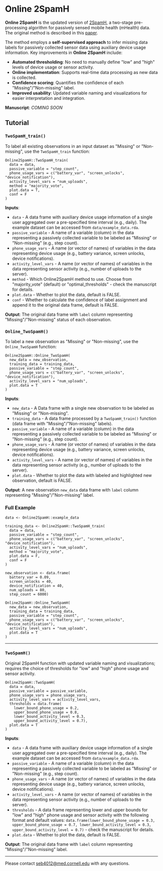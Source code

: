 # Online 2SpamH

**Online 2SpamH** is the updated version of [2SpamH](https://github.com/sambanlab/TwoSpamH), a two-stage pre-processing algorithm for passively sensed mobile health (mHealth) data. The original method is described in this [paper](https://pmc.ncbi.nlm.nih.gov/articles/PMC11548539/).

The method employs a **self-supervised approach** to infer missing data labels for passively collected sensor data using auxiliary device usage information. Key improvements in **Online 2SpamH** include:

- **Automated thresholding**: No need to manually define "low" and "high" levels of device usage or sensor activity.
- **Online implementation**: Supports real-time data processing as new data is collected.
- **Confidence scoring**: Quantifies the confidence of each "Missing"/"Non-missing" label.
- **Improved usability**: Updated variable naming and visualizations for easier interpretation and integration.

**Manuscript**: *COMING SOON*

## Tutorial

### `TwoSpamH_train()`

To label all existing observations in an input dataset as "Missing" or "Non-missing", use the `TwoSpamH_train` function:

```
Online2SpamH::TwoSpamH_train(
  data = data, 
  passive_variable = "step_count", 
  phone_usage_vars = c("battery_var", "screen_unlocks", "device_notification"), 
  activity_level_vars = "num_uploads",
  method = "majority_vote",
  plot.data = T,
  conf = F
)
```
**Inputs**:
* `data` - A data frame with auxiliary device usage information of a single user aggregated over a pre-specified time interval (e.g., daily). The example dataset can be accessed from `data/example_data.rda`.
* `passive_variable` - A name of a variable (column) in the data representing a passively collected variable to be labeled as "Missing" or "Non-missing" (e.g., step count).
* `phone_usage_vars` - A name (or vector of names) of variables in the data representing device usage (e.g., battery variance, screen unlocks, device notifications).
* `activity_level_vars` - A name (or vector of names) of variables in the data representing sensor activity (e.g., number of uploads to the server).
* `method` - Which Online2SpamH method to use. Choose from "majority_vote" (default) or "optimal_thresholds" - check the manuscript for details.
* `plot.data` - Whether to plot the data, default is FALSE.
* `conf` - Whether to calculate the confidence of label assignment and append it to the original data frame, default is FALSE.

**Output**: The original data frame with `label` column representing "Missing"/"Non-missing" status of each observation.

### `Online_TwoSpamH()`

To label a new observation as "Missing" or "Non-missing", use the `Online_TwoSpamH` function:
```
Online2SpamH::Online_TwoSpamH(
  new_data = new_observation,
  training_data = training_data,
  passive_variable = "step_count", 
  phone_usage_vars = c("battery_var", "screen_unlocks", "device_notification"), 
  activity_level_vars = "num_uploads",
  plot.data = T
)

```
**Inputs**:
* `new_data` - A Data frame with a single new observation to be labeled as "Missing" or "Non-missing".
* `training_data` - A data frame processed by a `TwoSpamH_train()` function (data frame with "Missing"/"Non-missing" labels).
* `passive_variable` - A name of a variable (column) in the data representing a passively collected variable to be labeled as "Missing" or "Non-missing" (e.g., step count).
* `phone_usage_vars` - A name (or vector of names) of variables in the data representing device usage (e.g., battery variance, screen unlocks, device notifications).
* `activity_level_vars` - A name (or vector of names) of variables in the data representing sensor activity (e.g., number of uploads to the server).
* `plot.data` - Whether to plot the data with labeled and highlighted new observation, default is FALSE.

**Output**: A new observation `new_data` data frame with `label` column representing "Missing"/"Non-missing" label.

### Full Example

```
data <- Online2SpamH::example_data

training_data <- Online2SpamH::TwoSpamH_train(
  data = data, 
  passive_variable = "step_count", 
  phone_usage_vars = c("battery_var", "screen_unlocks", "device_notification"), 
  activity_level_vars = "num_uploads",
  method = "majority_vote",
  plot.data = F,
  conf = F
)

new_observation <- data.frame(
  battery_var = 0.09,
  screen_unlocks = 40,
  device_notification = 40, 
  num_uploads = 80,
  step_count = 6000)

Online2SpamH::Online_TwoSpamH(
  new_data = new_observation,
  training_data = training_data,
  passive_variable = "step_count", 
  phone_usage_vars = c("battery_var", "screen_unlocks", "device_notification"), 
  activity_level_vars = "num_uploads",
  plot.data = T
)

```
---

### `TwoSpamH()`

Original 2SpamH function with updated variable naming and visualizations; requires the choice of thresholds for "low" and "high" phone usage and sensor activity.

```
Online2SpamH::TwoSpamH(
  data = data, 
  passive_variable = passive_variable, 
  phone_usage_vars = phone_usage_vars, 
  activity_level_vars = activity_level_vars,
  thresholds = data.frame( 
    lower_bound_phone_usage = 0.2, 
    upper_bound_phone_usage = 0.8, 
    lower_bound_activity_level = 0.3,
    upper_bound_activity_level = 0.7),
  plot.data = T
)
```

**Inputs**:
* `data` - A data frame with auxiliary device usage information of a single user aggregated over a pre-specified time interval (e.g., daily). The example dataset can be accessed from `data/example_data.rda`.
* `passive_variable` - A name of a variable (column) in the data representing a passively collected variable to be labeled as "Missing" or "Non-missing" (e.g., step count).
* `phone_usage_vars` - A name (or vector of names) of variables in the data representing device usage (e.g., battery variance, screen unlocks, device notifications).
* `activity_level_vars` - A name (or vector of names) of variables in the data representing sensor activity (e.g., number of uploads to the server).
* `thresholds` - A data frame representing lower and upper bounds for "low" and "high" phone usage and sensor activity with the following format and default values: `data.frame(lower_bound_phone_usage = 0.3, upper_bound_phone_usage = 0.7, lower_bound_activity_level = 0.3, upper_bound_activity_level = 0.7)` - check the manuscript for details.
* `plot.data` - Whether to plot the data, default is FALSE.

**Output**: The original data frame with `label` column representing "Missing"/"Non-missing" label.

---
Please contact seb4012@med.cornell.edu with any questions.
